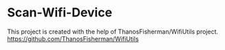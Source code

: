 # Scan-Wifi-Device

This project is created with the help of ThanosFisherman/WifiUtils project.
https://github.com/ThanosFisherman/WifiUtils
